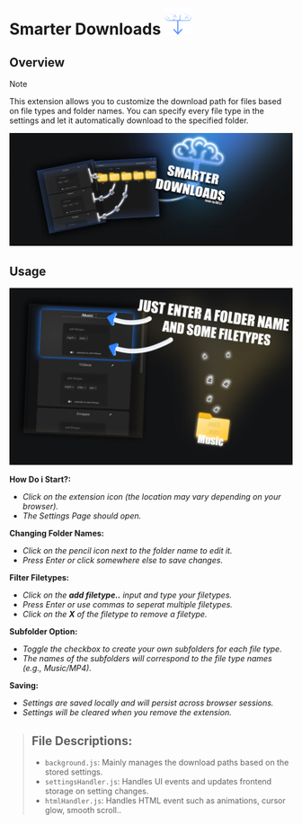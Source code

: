 # Smarter Downloads ![plot](./assets/icons/SD48.png)

## Overview
> [!NOTE]
> This extension allows you to customize the download path for files based on file types and folder names. You can specify every file type in the settings and let it automatically download to the specified folder.

![banner](./assets/readme/banner.png)

## Usage

![tutorial](./assets/readme/tutorial.png)

**How Do i Start?:**

- *Click on the extension icon (the location may vary depending on your browser).*
- *The Settings Page should open.*

**Changing Folder Names:**
- *Click on the pencil icon next to the folder name to edit it.*
- *Press Enter or click somewhere else to save changes.*

**Filter Filetypes:**
- *Click on the **add filetype..** input and type your filetypes.*
- *Press Enter or use commas to seperat multiple filetypes.*
- *Click on the **X** of the filetype to remove a filetype.*

**Subfolder Option:**
- *Toggle the checkbox to create your own subfolders for each file type.*
- *The names of the subfolders will correspond to the file type names (e.g., Music/MP4).*

**Saving:**
- *Settings are saved locally and will persist across browser sessions.*
- *Settings will be cleared when you remove the extension.*

>## File Descriptions:
>- `background.js`: Mainly manages the download paths based on the stored settings.
>- `settingsHandler.js`: Handles UI events and updates frontend storage on setting changes.
>- `htmlHandler.js`: Handles HTML event such as animations, cursor glow, smooth scroll..